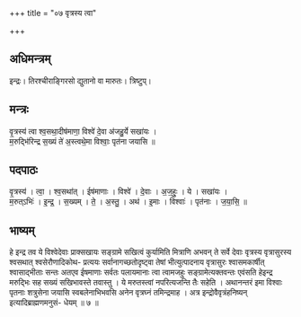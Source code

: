 +++
title = "०७ वृत्रस्य त्वा"

+++
## अधिमन्त्रम्
इन्द्रः। तिरश्चीराङ्गिरसो द्युतानो वा मारुतः। त्रिष्टुप्।

## मन्त्रः
वृ॒त्रस्य॑ त्वा श्व॒सथा॒दीष॑माणा॒ विश्वे॑ दे॒वा अ॑जहु॒र्ये सखा॑यः ।  
म॒रुद्भि॑रिन्द्र स॒ख्यं ते॑ अ॒स्त्वथे॒मा विश्वाः॒ पृत॑ना जयासि ॥

## पदपाठः
वृ॒त्रस्य॑ । त्वा॒ । श्व॒सथा॑त् । ईष॑माणाः । विश्वे॑ । दे॒वाः । अ॒ज॒हुः॒ । ये । सखा॑यः ।  
म॒रुत्ऽभिः॑ । इ॒न्द्र॒ । स॒ख्यम् । ते॒ । अ॒स्तु॒ । अथ॑ । इ॒माः । विश्वाः॑ । पृत॑नाः । ज॒या॒सि॒ ॥

## भाष्यम्
हे इन्द्र तव ये विश्वेदेवाः प्राक्सखायः सङ्ग्रामे सखित्वं कुर्यामिति मित्राणि अभवन् ते सर्वे देवाः वृत्रस्य वृत्रासुरस्य श्वसथात् श्वसेरौणादिकोथ- प्रत्ययः सर्वानागच्छतोदृष्ट्वा तेषां भीत्युत्पादनाय वृत्रासुरः श्वासमकार्षीत् श्वासाद्भीताः सन्तः अतएव ईषमाणाः सर्वतः पलायमानाः त्वा त्वामजहुः सङ्ग्रामेत्यक्तवन्तः एवंसति हेइन्द्र मरुद्भिः सह सख्यं सखिभावस्ते तवास्तु । ये मरुतस्त्वां नपरित्यजन्ति तैः सहेति । अथानन्तरं इमा विश्वाः पृतनाः शत्रुसेना जयासि स्वबलेनाभिभवसि अनेन वृत्रघ्नं तमिन्द्रमाह । अत्र इन्द्रोवैवृत्रंहनिष्यन् इत्यादिब्राह्मणमनुसं- धेयम् ॥ ७ ॥